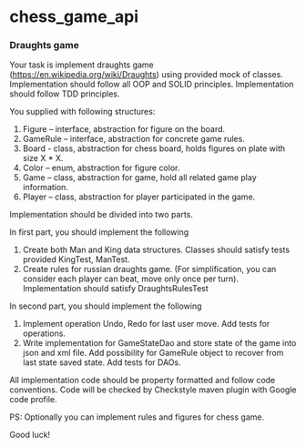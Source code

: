 # chess_game_api
<h3>Draughts game</h3>

Your task is implement draughts game (https://en.wikipedia.org/wiki/Draughts) using provided mock of classes. Implementation should follow all OOP and SOLID principles. Implementation should follow TDD principles.

You supplied with following structures: 
<ol>
  <li>Figure – interface, abstraction for figure on the board.</li>
  <li>GameRule – interface, abstraction for concrete game rules.</li>
  <li>Board - class, abstraction for chess board, holds figures on plate with size X * X.</li>
  <li>Color – enum, abstraction for figure color.</li>
  <li>Game – class, abstraction for game, hold all related game play information.</li>
  <li>Player – class, abstraction for player participated in the game.</li>
</ol>

Implementation should be divided into two parts.

In first part, you should implement the following

<ol>
  <li>Create both Man and King data structures. Classes should satisfy tests provided KingTest, ManTest.</li>
  <li>Create rules for russian draughts game. (For simplification, you can consider each player can beat, move only once per turn). Implementation should satisfy DraughtsRulesTest</li>
</ol>
In second part, you should implement the following

<ol>
  <li>Implement operation Undo, Redo for last user move. Add tests for operations.</li>
  <li>Write implementation for GameStateDao and store state of the game into json and xml file. Add possibility for GameRule object to 
recover from last state saved state.  Add tests for DAOs.</li>
</ol>

All implementation code should be property formatted and follow code conventions. Code will be checked by Checkstyle maven plugin with 
Google code profile.

PS: Optionally you can implement rules and figures for chess game.

Good luck! 


